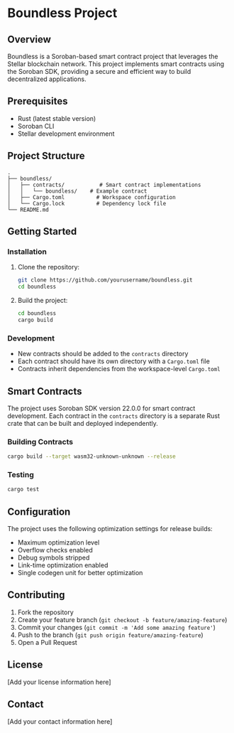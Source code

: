 # Boundless Project

## Overview
Boundless is a Soroban-based smart contract project that leverages the Stellar blockchain network. This project implements smart contracts using the Soroban SDK, providing a secure and efficient way to build decentralized applications.

## Prerequisites
- Rust (latest stable version)
- Soroban CLI
- Stellar development environment

## Project Structure
```
.
├── boundless/
│   ├── contracts/           # Smart contract implementations
│   │   └── boundless/    # Example contract
│   ├── Cargo.toml          # Workspace configuration
│   └── Cargo.lock          # Dependency lock file
└── README.md
```

## Getting Started

### Installation
1. Clone the repository:
   ```bash
   git clone https://github.com/yourusername/boundless.git
   cd boundless
   ```

2. Build the project:
   ```bash
   cd boundless
   cargo build
   ```

### Development
- New contracts should be added to the `contracts` directory
- Each contract should have its own directory with a `Cargo.toml` file
- Contracts inherit dependencies from the workspace-level `Cargo.toml`

## Smart Contracts
The project uses Soroban SDK version 22.0.0 for smart contract development. Each contract in the `contracts` directory is a separate Rust crate that can be built and deployed independently.

### Building Contracts
```bash
cargo build --target wasm32-unknown-unknown --release
```

### Testing
```bash
cargo test
```

## Configuration
The project uses the following optimization settings for release builds:
- Maximum optimization level
- Overflow checks enabled
- Debug symbols stripped
- Link-time optimization enabled
- Single codegen unit for better optimization

## Contributing
1. Fork the repository
2. Create your feature branch (`git checkout -b feature/amazing-feature`)
3. Commit your changes (`git commit -m 'Add some amazing feature'`)
4. Push to the branch (`git push origin feature/amazing-feature`)
5. Open a Pull Request

## License
[Add your license information here]

## Contact
[Add your contact information here]
